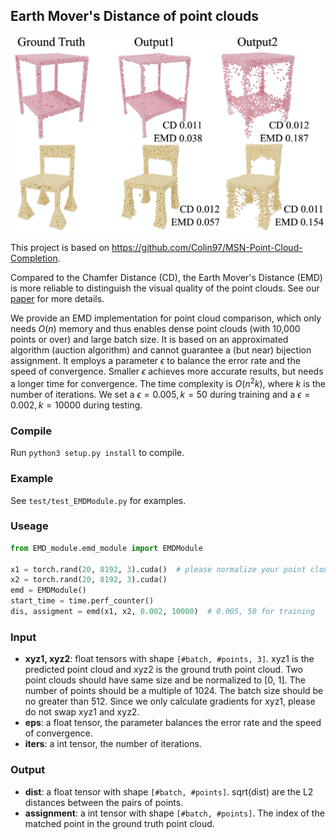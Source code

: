 ## Earth Mover's Distance of point clouds

![](assets/CDEMD.png)

This project is based on https://github.com/Colin97/MSN-Point-Cloud-Completion.

Compared to the Chamfer Distance (CD), the Earth Mover's Distance (EMD) is more reliable to distinguish the visual quality of the point clouds. See our [paper](https://arxiv.org/abs/1707.02392) for more details. 

We provide an EMD implementation for point cloud comparison, which only needs $O(n)$ memory and thus enables dense point clouds (with 10,000 points or over) and large batch size. It is based on an approximated algorithm (auction algorithm) and cannot guarantee a (but near) bijection assignment. It employs a parameter $\epsilon$ to balance the error rate and the speed of convergence. Smaller $\epsilon$ achieves more accurate results, but needs a longer time for convergence. The time complexity is $O(n^2k)$, where $k$ is the number of iterations. We set a $\epsilon = 0.005, k = 50$ during training and a $\epsilon = 0.002, k = 10000$ during testing. 

### Compile
Run `python3 setup.py install` to compile.

### Example
See `test/test_EMDModule.py` for examples.

### Useage
```python
from EMD_module.emd_module import EMDModule

x1 = torch.rand(20, 8192, 3).cuda()  # please normalize your point cloud to [0, 1]
x2 = torch.rand(20, 8192, 3).cuda()
emd = EMDModule()
start_time = time.perf_counter()
dis, assigment = emd(x1, x2, 0.002, 10000)  # 0.005, 50 for training
```

### Input

- **xyz1, xyz2**: float tensors with shape `[#batch, #points, 3]`. xyz1 is the predicted point cloud and xyz2 is the ground truth point cloud. Two point clouds should have same size and be normalized to [0, 1]. The number of points should be a multiple of 1024. The batch size should be no greater than 512. Since we only calculate gradients for xyz1, please do not swap xyz1 and xyz2.
- **eps**: a float tensor, the parameter balances the error rate and the speed of convergence.
- **iters**: a int tensor, the number of iterations.

### Output

- **dist**: a float tensor with shape `[#batch, #points]`. sqrt(dist) are the L2 distances between the pairs of points.
- **assignment**: a int tensor with shape `[#batch, #points]`. The index of the matched point in the ground truth point cloud.
